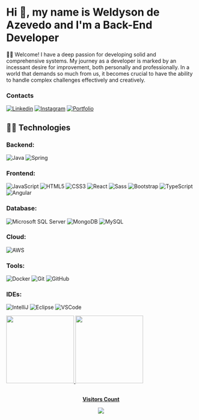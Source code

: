 <h1> Hi 👋, my name is Weldyson de Azevedo and I'm a Back-End Developer </h1>
<p>
👩‍💻 Welcome! I have a deep passion for developing solid and comprehensive systems. My journey as a developer is marked by an incessant desire for improvement, both personally and professionally. In a world that demands so much from us, it becomes crucial to have the ability to handle complex challenges effectively and creatively.
</p>

<h3>Contacts</h3>

[![Linkedin](https://img.shields.io/badge/LinkedIn-0077B5?style=for-the-badge&logo=linkedin&logoColor=white)](https://www.linkedin.com/in/weldyson-de-azevedo/) 
[![Instagram](https://img.shields.io/badge/Instagram-E4405F?style=for-the-badge&logo=instagram&logoColor=white)](https://www.instagram.com/wel95azevedo/) 
[![Portfolio](https://img.shields.io/badge/Portfolio-%23000000.svg?style=for-the-badge&logo=firefox&logoColor=%23FF7139)](https://weldyson.github.io/Portfolio/)

## 🧙🏼 Technologies

### Backend:
![Java](https://img.shields.io/badge/-Java-007396?style=for-the-badge&logo=java&logoColor=white)
![Spring](https://img.shields.io/badge/-Spring-6DB33F?style=for-the-badge&logo=spring&logoColor=white)

### Frontend:
![JavaScript](https://img.shields.io/badge/-JavaScript-black?style=for-the-badge&logo=javascript)
![HTML5](https://img.shields.io/badge/-HTML5-E34F26?style=for-the-badge&logo=html5&logoColor=white)
![CSS3](https://img.shields.io/badge/-CSS3-1572B6?style=for-the-badge&logo=css3&logoColor=white)
![React](https://img.shields.io/badge/react-%2320232a.svg?style=for-the-badge&logo=react&logoColor=%2361DAFB)
![Sass](https://img.shields.io/badge/-Sass-CC6699?style=for-the-badge&logo=sass&logoColor=white)
![Bootstrap](https://img.shields.io/badge/-Bootstrap-563D7C?style=for-the-badge&logo=bootstrap)
![TypeScript](https://img.shields.io/badge/-TypeScript-007ACC?style=for-the-badge&logo=typescript&logoColor=white)
![Angular](https://img.shields.io/badge/-Angular-DD0031?style=for-the-badge&logo=angular)

### Database:
![Microsoft SQL Server](https://img.shields.io/badge/-SQL%20Server-CC2927?style=for-the-badge&logo=microsoft-sql-server&logoColor=white)
![MongoDB](https://img.shields.io/badge/-MongoDB-black?style=for-the-badge&logo=mongodb)
![MySQL](https://img.shields.io/badge/-MySQL-4479A1?style=for-the-badge&logo=mysql&logoColor=white)

### Cloud:
![AWS](https://img.shields.io/badge/AWS-%23FF9900.svg?style=for-the-badge&logo=amazon-aws&logoColor=white)

### Tools:
![Docker](https://img.shields.io/badge/-Docker-2496ED?style=for-the-badge&logo=docker&logoColor=white)
![Git](https://img.shields.io/badge/-Git-black?style=for-the-badge&logo=git)
![GitHub](https://img.shields.io/badge/-GitHub-181717?style=for-the-badge&logo=github)

### IDEs:
![IntelliJ](https://img.shields.io/badge/-IntelliJ%20IDEA-black?style=for-the-badge&logo=intellij-idea&logoColor=white)
![Eclipse](https://img.shields.io/badge/-Eclipse-2C2255?style=for-the-badge&logo=eclipse&logoColor=white)
![VSCode](https://img.shields.io/badge/-VSCode-007ACC?style=for-the-badge&logo=visual-studio-code&logoColor=white)


<div>
  <a href="https://github.com/weldyson">
  <img height="180em" src="https://github-readme-stats.vercel.app/api?username=weldyson&show_icons=true&theme=dracula&include_all_commits=true&count_private=true"/>
  <img height="180em" src="https://github-readme-stats.vercel.app/api/top-langs/?username=weldyson&layout=compact&langs_count=7&theme=dracula"/>
</div>

<div align="center">
<br><p align="center"><b>Visitors Count</b></p>  
<p align="center"><img align="center" src="https://profile-counter.glitch.me/{weldyson}/count.svg" /></p> 
<br></div>
